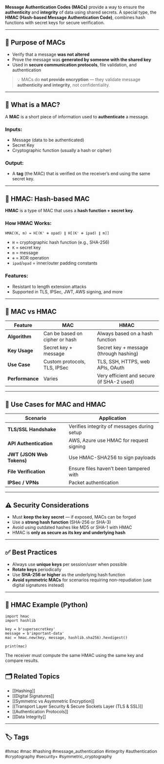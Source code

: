 **Message Authentication Codes (MACs)** provide a way to ensure the **authenticity** and **integrity** of data using shared secrets. A special type, the **HMAC (Hash-based Message Authentication Code)**, combines hash functions with secret keys for secure verification.

---

## 🎯 Purpose of MACs

- Verify that a message **was not altered**
- Prove the message was **generated by someone with the shared key**
- Used in **secure communication protocols**, file validation, and authentication

> 💡 MACs do **not provide encryption** — they validate message **authenticity and integrity**, not confidentiality.

---

## 🧩 What is a MAC?

A **MAC** is a short piece of information used to **authenticate** a message.

### Inputs:
- Message (data to be authenticated)
- Secret Key
- Cryptographic function (usually a hash or cipher)

### Output:
- A **tag** (the MAC) that is verified on the receiver’s end using the same secret key.

---

## 🔐 HMAC: Hash-based MAC

**HMAC** is a type of MAC that uses a **hash function + secret key**.

### How HMAC Works:

```text
HMAC(K, m) = H[(K' ⊕ opad) ∥ H[(K' ⊕ ipad) ∥ m]]
```

- `H` = cryptographic hash function (e.g., SHA-256)
- `K` = secret key
- `m` = message
- `⊕` = XOR operation
- `ipad`/`opad` = inner/outer padding constants

### Features:

- Resistant to length extension attacks
- Supported in TLS, IPSec, JWT, AWS signing, and more

---

## 🔄 MAC vs HMAC

|Feature|MAC|HMAC|
|---|---|---|
|**Algorithm**|Can be based on cipher or hash|Always based on a hash function|
|**Key Usage**|Secret key + message|Secret key + message (through hashing)|
|**Use Case**|Custom protocols, TLS, IPSec|TLS, SSH, HTTPS, web APIs, OAuth|
|**Performance**|Varies|Very efficient and secure (if SHA-2 used)|

---

## 🧰 Use Cases for MAC and HMAC

|Scenario|Application|
|---|---|
|**TLS/SSL Handshake**|Verifies integrity of messages during setup|
|**API Authentication**|AWS, Azure use HMAC for request signing|
|**JWT (JSON Web Tokens)**|Use HMAC-SHA256 to sign payloads|
|**File Verification**|Ensure files haven’t been tampered with|
|**IPSec / VPNs**|Packet authentication|

---

## ⚠️ Security Considerations

- Must **keep the key secret** — if exposed, MACs can be forged
- Use a **strong hash function** (SHA-256 or SHA-3)
- Avoid using outdated hashes like MD5 or SHA-1 with HMAC
- HMAC is **only as secure as its key and underlying hash**

---

## ✅ Best Practices

- Always use **unique keys** per session/user when possible
- **Rotate keys** periodically
- Use **SHA-256 or higher** as the underlying hash function
- **Avoid symmetric MACs** for scenarios requiring non-repudiation (use digital signatures instead)

---

## 🧪 HMAC Example (Python)
```
import hmac
import hashlib

key = b'supersecretkey'
message = b'important-data'
mac = hmac.new(key, message, hashlib.sha256).hexdigest()

print(mac)
```

The receiver must compute the same HMAC using the same key and compare results.

## 🗂 Related Topics

- [[Hashing]]
- [[Digital Signatures]]
- [[Symmetric vs Asymmetric Encryption]]
- [[Transport Layer Security & Secure Sockets Layer (TLS & SSL)]]
- [[Authentication Protocols]]
- [[Data Integrity]]

---

## 🏷 Tags

#hmac #mac #hashing #message_authentication #integrity #authentication #cryptography #security+ #symmetric_cryptography